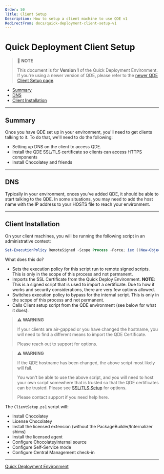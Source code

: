 ```yaml
---
Order: 50
Title: Client Setup
Description: How to setup a client machine to use QDE v1
RedirectFrom: docs/quick-deployment-client-setup-v1
---
```


# Quick Deployment Client Setup

> :memo: **NOTE**
>
> This document is for **Version 1** of the Quick Deployment Environment.
> If you're using a newer version of QDE, please refer to the [newer QDE Client Setup page](../client-setup).

<!-- TOC depthFrom:2 -->

- [Summary](#summary)
- [DNS](#dns)
- [Client Installation](#client-installation)

<!-- /TOC -->

___
## Summary
Once you have QDE set up in your environment, you'll need to get clients talking to it. To do that, we'll need to do the following:

* Setting up DNS on the client to access QDE.
* Install the QDE SSL/TLS certificate so clients can access HTTPS components
* Install Chocolatey and friends

___
## DNS
Typically in your environment, onces you've added QDE, it should be able to start talking to the QDE.
In some situations, you may need to add the host name with the IP address to your HOSTS file to reach your environment.

___
## Client Installation
On your client machines, you will be running the following script in an administrative context:

```powershell
Set-ExecutionPolicy RemoteSigned -Scope Process -Force; iex ((New-Object System.Net.WebClient).DownloadString('https://chocolatey.org/Import-QuickDeployCertificate.ps1')); Set-ExecutionPolicy RemoteSigned -Scope Process -Force; iex ((New-Object System.Net.WebClient).DownloadString('https://chocoserver:8443/repository/choco-install/ClientSetup.ps1'))
```

What does this do?

* Sets the execution policy for this script run to remote signed scripts.
  This is only in the scope of this process and not permanent.
* Imports the SSL Certificate from the Quick Deploy Environment.
  **NOTE**: This is a signed script that is used to import a certificate.
  Due to how it works and security considerations, there are very few options allowed.
* Switches execution policy to bypass for the internal script.
  This is only in the scope of this process and not permanent.
* Calls Client setup script from the QDE environment (see below for what it does).

> :warning: **WARNING**
>
> If your clients are air-gapped or you have changed the hostname, you will need to find a different means to import the QDE Certificate.
>
> Please reach out to support for options.

> :warning: **WARNING**
>
> If the QDE hostname has been changed, the above script most likely will fail.
>
> You won't be able to use the above script, and you will need to host your own script somewhere that is trusted so that the QDE certificates can be trusted. Please see [SSL/TLS Setup](./ssl-setup) for options.
>
> Please contact support if you need help here.

The `ClientSetup.ps1` script will:

* Install Chocolatey
* License Chocolatey
* Install the licensed extension (without the PackageBuilder/Internalizer shims)
* Install the licensed agent
* Configure ChocolateyInternal source
* Configure Self-Service mode
* Configure Central Management check-in

___
[Quick Deployment Environment](../)
